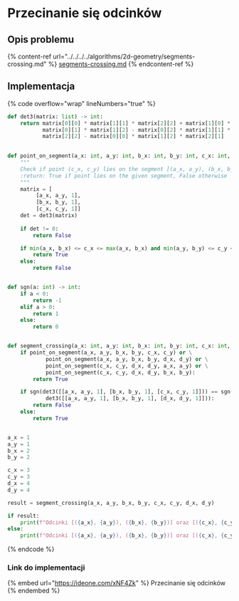 # Przecinanie się odcinków

## Opis problemu

{% content-ref url="../../../../algorithms/2d-geometry/segments-crossing.md" %}
[segments-crossing.md](../../../../algorithms/2d-geometry/segments-crossing.md)
{% endcontent-ref %}

## Implementacja

{% code overflow="wrap" lineNumbers="true" %}
```python
def det3(matrix: list) -> int:
    return matrix[0][0] * matrix[1][1] * matrix[2][2] + matrix[1][0] * matrix[2][1] * matrix[0][2] + matrix[2][0] * \
           matrix[0][1] * matrix[1][2] - matrix[0][2] * matrix[1][1] * matrix[2][0] - matrix[0][1] * matrix[1][0] * \
           matrix[2][2] - matrix[0][0] * matrix[1][2] * matrix[2][1]
           

def point_on_segment(a_x: int, a_y: int, b_x: int, b_y: int, c_x: int, c_y: int) -> bool:
    """
    Check if point (c_x, c_y) lies on the segment [(a_x, a_y), (b_x, b_y)]
    :return: True if point lies on the given segment, False otherwise
    """
    matrix = [
         [a_x, a_y, 1],
         [b_x, b_y, 1],
         [c_x, c_y, 1]]
    det = det3(matrix)
    
    if det != 0:
        return False

    if min(a_x, b_x) <= c_x <= max(a_x, b_x) and min(a_y, b_y) <= c_y <= max(a_y, b_y):
        return True
    else:
        return False


def sgn(a: int) -> int:
    if a < 0:
        return -1
    elif a > 0:
        return 1
    else:
        return 0


def segment_crossing(a_x: int, a_y: int, b_x: int, b_y: int, c_x: int, c_y: int, d_x: int, d_y: int) -> bool:
    if point_on_segment(a_x, a_y, b_x, b_y, c_x, c_y) or \
            point_on_segment(a_x, a_y, b_x, b_y, d_x, d_y) or \
            point_on_segment(c_x, c_y, d_x, d_y, a_x, a_y) or \
            point_on_segment(c_x, c_y, d_x, d_y, b_x, b_y):
        return True

    if sgn(det3([[a_x, a_y, 1], [b_x, b_y, 1], [c_x, c_y, 1]])) == sgn(
            det3([[a_x, a_y, 1], [b_x, b_y, 1], [d_x, d_y, 1]])):
        return False
    else:
        return True


a_x = 1
a_y = 1
b_x = 2
b_y = 2

c_x = 3
c_y = 3
d_x = 4
d_y = 4

result = segment_crossing(a_x, a_y, b_x, b_y, c_x, c_y, d_x, d_y)

if result:
	print(f"Odcinki [({a_x}, {a_y}), ({b_x}, {b_y})] oraz [({c_x}, {c_y}), ({d_x}, {d_y})] przecinają się")
else:
	print(f"Odcinki [({a_x}, {a_y}), ({b_x}, {b_y})] oraz [({c_x}, {c_y}), ({d_x}, {d_y})] nie przecinają się")
```
{% endcode %}

### Link do implementacji

{% embed url="https://ideone.com/xNF4Zk" %}
Przecinanie się odcinków
{% endembed %}
